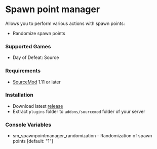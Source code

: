 # Spawn point manager

Allows you to perform various actions with spawn points:

* Randomize spawn points

### Supported Games

* Day of Defeat: Source

### Requirements

* [SourceMod](https://www.sourcemod.net) 1.11 or later

### Installation

* Download latest [release](https://github.com/dronelektron/spawn-point-manager/releases)
* Extract `plugins` folder to `addons/sourcemod` folder of your server

### Console Variables

* sm_spawnpointmanager_randomization - Randomization of spawn points [default: "1"]
